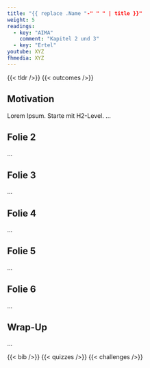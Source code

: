 ```yaml
---
title: "{{ replace .Name "-" " " | title }}"
weight: 5
readings:
  - key: "AIMA"
    comment: "Kapitel 2 und 3"
  - key: "Ertel"
youtube: XYZ
fhmedia: XYZ
---
```



{{< tldr />}}
{{< outcomes />}}


## Motivation
Lorem Ipsum. Starte mit H2-Level.
...

## Folie 2
...

## Folie 3
...

## Folie 4
...

## Folie 5
...

## Folie 6
...

## Wrap-Up
...


{{< bib />}}
{{< quizzes />}}
{{< challenges />}}

